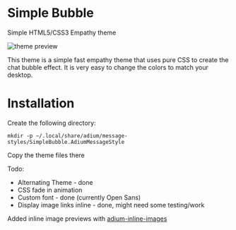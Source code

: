 Simple Bubble
=============

Simple HTML5/CSS3 Empathy theme

![theme preview](http://i.imgur.com/tK394PU.png?1)

This theme is a simple fast empathy theme that uses pure CSS to create the chat
bubble effect. It is very easy to change the colors to match your desktop.

Installation
============

Create the following directory:

    mkdir -p ~/.local/share/adium/message-styles/SimpleBubble.AdiumMessageStyle

Copy the theme files there

Todo:

* Alternating Theme - done
* CSS fade in animation
* Custom font - done (currently Open Sans)
* Display image links inline - done, might need some testing/work

Added inline image previews with [adium-inline-images](https://github.com/piranha/adium-inline-images)
